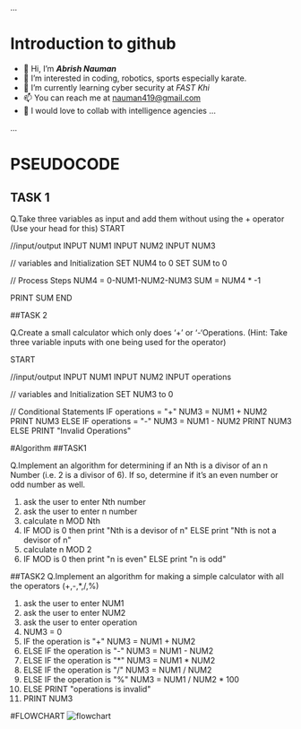 ...
# Introduction to github
- 👋 Hi, I’m ***Abrish Nauman***
- 👀 I’m interested in coding, robotics, sports especially karate.
- 🌱 I’m currently learning cyber security at _FAST Khi_
- 📫 You can reach me at nauman419@gmail.com
- 🤝 I would love to collab with intelligence agencies
...

...
# PSEUDOCODE
## TASK 1
Q.Take three variables as input and add them without using the + operator (Use your head for this)
START

//input/output
INPUT NUM1
INPUT NUM2
INPUT NUM3

// variables and Initialization
SET NUM4 to 0
SET SUM to 0

// Process Steps
NUM4 = 0-NUM1-NUM2-NUM3
SUM = NUM4 * -1

PRINT SUM
END

##TASK 2

Q.Create a small calculator which only does ‘+’ or ‘-‘Operations. (Hint: Take three variable inputs with
one being used for the operator)

START

//input/output
INPUT NUM1
INPUT NUM2
INPUT operations


// variables and Initialization
SET NUM3 to 0

// Conditional Statements
IF operations = "+"
	NUM3 = NUM1 + NUM2 
	PRINT NUM3
ELSE IF 
	operations = "-"
	NUM3 = NUM1 - NUM2
	PRINT NUM3
ELSE
	PRINT "Invalid Operations"

#Algorithm
##TASK1
 
Q.Implement an algorithm for determining if an Nth is a divisor of an n Number (i.e. 2 is a divisor of 6).
If so, determine if it’s an even number or odd number as well.

1. ask the user to enter Nth number 
2. ask the user to enter n number
3. calculate n MOD Nth
4. IF MOD is 0 then print "Nth is a devisor of n" ELSE print "Nth is not a devisor of n"
5. calculate n MOD 2 
5. IF MOD is 0 then print "n is even" ELSE print "n is odd"


##TASK2
Q.Implement an algorithm for making a simple calculator with all the operators (+,-,*,/,%)
1. ask the user to enter NUM1
2. ask the user to enter NUM2
3. ask the user to enter operation
4. NUM3 = 0
5. IF the operation is "+" NUM3 = NUM1 + NUM2
6. ELSE IF the operation is "-" NUM3 = NUM1 - NUM2
7. ELSE IF the operation is "*" NUM3 = NUM1 * NUM2
8. ELSE IF the operation is "/" NUM3 = NUM1 / NUM2
9. ELSE IF the operation is "%" NUM3 = NUM1 / NUM2 * 100
10. ELSE PRINT "operations is invalid"
11. PRINT NUM3


#FLOWCHART
![flowchart](https://github.com/user-attachments/assets/633d6ebc-5aae-448f-ae2b-617152f4ee34)
